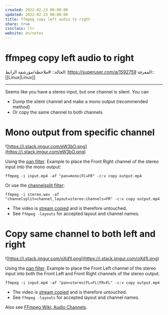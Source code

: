 ```yaml
---
created: 2022-02-23 00:00:00
updated: 2022-02-23 00:00:00
title: ffmpeg copy left audio to right
share: true
cssclass: ltr
website: en/notes
---
```


# ffmpeg copy left audio to right

الحالة:: #ملاحظة/مؤرشفة
الرابط: <https://superuser.com/a/1592759>
المعرفة:: [[Linux|Linux]]

---

Seems like you have a stereo input, but one channel is silent. You can

- Dump the silent channel and make a mono output (recommended method)
- Or copy the same channel to both channels

# **Mono output from specific channel**

![https://i.stack.imgur.com/eW3bO.png](https://i.stack.imgur.com/eW3bO.png)

Using the [pan filter](https://ffmpeg.org/ffmpeg-filters.html#pan). Example to place the Front Right channel of the stereo input into the mono output:

```
ffmpeg -i input.mp4 -af "pan=mono|FC=FR" -c:v copy output.mp4

```

Or use the [channelsplit filter](https://ffmpeg.org/ffmpeg-filters.html#channelsplit):

```
ffmpeg -i stereo.wav -af "channelsplit=channel_layout=stereo:channels=FR" -c:v copy output.mp4

```

- The video is [stream copied](https://ffmpeg.org/ffmpeg.html#Stream-copy) and is therefore untouched.
- See `ffmpeg -layouts` for accepted layout and channel names.

# **Copy same channel to both left and right**

![https://i.stack.imgur.com/oXd1I.png](https://i.stack.imgur.com/oXd1I.png)

Using the [pan filter](https://ffmpeg.org/ffmpeg-filters.html#pan). Example to place the Front Left channel of the stereo input into both the Front Left and Front Right channels of the stereo output.

```
ffmpeg -i input.mp4 -af "pan=stereo|FL=FL|FR=FL" -c:v copy output.mp4

```

- The video is [stream copied](https://ffmpeg.org/ffmpeg.html#Stream-copy) and is therefore untouched.
- See `ffmpeg -layouts` for accepted layout and channel names.

Also see [FFmpeg Wiki: Audio Channels](https://trac.ffmpeg.org/wiki/AudioChannelManipulation).
